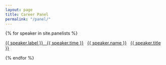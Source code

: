 ```yaml
---
layout: page
title: Career Panel
permalink: "/panel/"
---
```


{% for speaker in site.panelists %}
  <div class="panelist">
    <p><a href="{{ site.baseurl }}/{{ speaker.day }}">{{ speaker.label }} &nbsp; {{ speaker.time }}</a> &nbsp; <a href="{{ speaker.website }}">{{ speaker.name }}</a> &nbsp; <a href="/acs{{ speaker.url }}">{{ speaker.title }}</a></p>
  </div>
{% endfor %}

